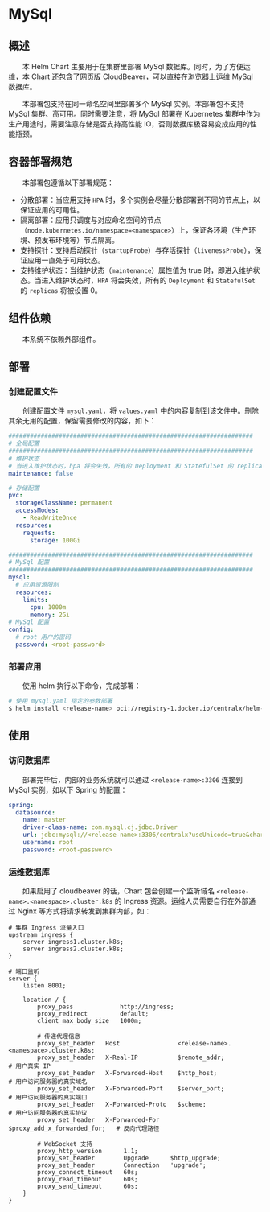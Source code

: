 # MySql
## 概述
&emsp;&emsp;本 Helm Chart 主要用于在集群里部署 MySql 数据库。同时，为了方便运维，本 Chart 还包含了网页版 CloudBeaver，可以直接在浏览器上运维 MySql 数据库。

&emsp;&emsp;本部署包支持在同一命名空间里部署多个 MySql 实例。本部署包不支持 MySql 集群、高可用。同时需要注意，将 MySql 部署在 Kubernetes 集群中作为生产用途时，需要注意存储是否支持高性能 IO，否则数据库极容易变成应用的性能瓶颈。

## 容器部署规范
&emsp;&emsp;本部署包遵循以下部署规范：

- 分散部署：当应用支持 `HPA` 时，多个实例会尽量分散部署到不同的节点上，以保证应用的可用性。
- 隔离部署：应用只调度与对应命名空间的节点（`node.kubernetes.io/namespace=<namespace>`）上，保证各环境（生产环境、预发布环境等）节点隔离。
- 支持探针：支持启动探针（`startupProbe`）与存活探针（`livenessProbe`），保证应用一直处于可用状态。
- 支持维护状态：当维护状态（`maintenance`）属性值为 true 时，即进入维护状态。当进入维护状态时，`HPA` 将会失效，所有的 `Deployment` 和 `StatefulSet` 的 `replicas` 将被设置 0。

## 组件依赖
&emsp;&emsp;本系统不依赖外部组件。

## 部署
### 创建配置文件
&emsp;&emsp;创建配置文件 `mysql.yaml`，将 `values.yaml` 中的内容复制到该文件中。删除其余无用的配置，保留需要修改的内容，如下：

```yaml
####################################################################
# 全局配置
####################################################################
# 维护状态
# 当进入维护状态时，hpa 将会失效，所有的 Deployment 和 StatefulSet 的 replicas 将被设置 0
maintenance: false

# 存储配置
pvc:
  storageClassName: permanent
  accessModes:
    - ReadWriteOnce
  resources:
    requests:
      storage: 100Gi

####################################################################
# MySql 配置
####################################################################
mysql:
  # 应用资源限制
  resources:
    limits:
      cpu: 1000m
      memory: 2Gi
# MySql 配置
config:
  # root 用户的密码
  password: <root-password>
```

### 部署应用
&emsp;&emsp;使用 helm 执行以下命令，完成部署：

```bash
# 使用 mysql.yaml 指定的参数部署
$ helm install <release-name> oci://registry-1.docker.io/centralx/helm-mysql -f mysql.yaml
```

## 使用
### 访问数据库
&emsp;&emsp;部署完毕后，内部的业务系统就可以通过 `<release-name>:3306` 连接到 MySql 实例，如以下 Spring 的配置：

```yaml
spring:
  datasource:
    name: master
    driver-class-name: com.mysql.cj.jdbc.Driver
    url: jdbc:mysql://<release-name>:3306/centralx?useUnicode=true&characterEncoding=utf8&useSSL=false&allowPublicKeyRetrieval=true
    username: root
    password: <root-password>
```

### 运维数据库
&emsp;&emsp;如果启用了 cloudbeaver 的话，Chart 包会创建一个监听域名 `<release-name>.<namespace>.cluster.k8s` 的 Ingress 资源。运维人员需要自行在外部通过 Nginx 等方式将请求转发到集群内部，如：

```nginx
# 集群 Ingress 流量入口
upstream ingress {
    server ingress1.cluster.k8s;
    server ingress2.cluster.k8s;
}

# 端口监听
server {
    listen 8001;

    location / {
        proxy_pass             http://ingress;
        proxy_redirect         default;
        client_max_body_size   1000m;

        # 传递代理信息
        proxy_set_header   Host                <release-name>.<namespace>.cluster.k8s;
        proxy_set_header   X-Real-IP           $remote_addr;                 # 用户真实 IP
        proxy_set_header   X-Forwarded-Host    $http_host;                   # 用户访问服务器的真实域名
        proxy_set_header   X-Forwarded-Port    $server_port;                 # 用户访问服务器的真实端口
        proxy_set_header   X-Forwarded-Proto   $scheme;                      # 用户访问服务器的真实协议
        proxy_set_header   X-Forwarded-For     $proxy_add_x_forwarded_for;   # 反向代理路径

        # WebSocket 支持
        proxy_http_version      1.1;
        proxy_set_header        Upgrade      $http_upgrade;
        proxy_set_header        Connection   'upgrade';
        proxy_connect_timeout   60s;
        proxy_read_timeout      60s;
        proxy_send_timeout      60s;
    }
}
```